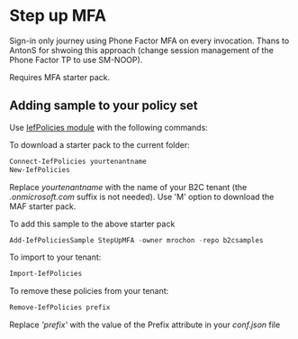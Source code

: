 # Step up MFA

Sign-in only journey using Phone Factor MFA on every invocation. Thans to AntonS for shwoing this approach (change session management of the Phone Factor TP to use SM-NOOP).

Requires MFA starter pack.

## Adding sample to your policy set

Use [IefPolicies module](https://www.powershellgallery.com/packages/IefPolicies) with the following commands:

To download a starter pack to the current folder:
```PowerShell
Connect-IefPolicies yourtenantname
New-IefPolicies
```
Replace *yourtenantname* with the name of your B2C tenant (the *.onmicrosoft.com* suffix is not needed).
Use 'M' option to download the MAF starter pack.

To add this sample to the above starter pack
```PowerShell
Add-IefPoliciesSample StepUpMFA -owner mrochon -repo b2csamples
```

To import to your tenant:
```PowerShell
Import-IefPolicies
```

To remove these policies from your tenant:
```PowerShell
Remove-IefPolicies prefix
```
Replace *'prefix'* with the value of the Prefix attribute in your *conf.json* file
